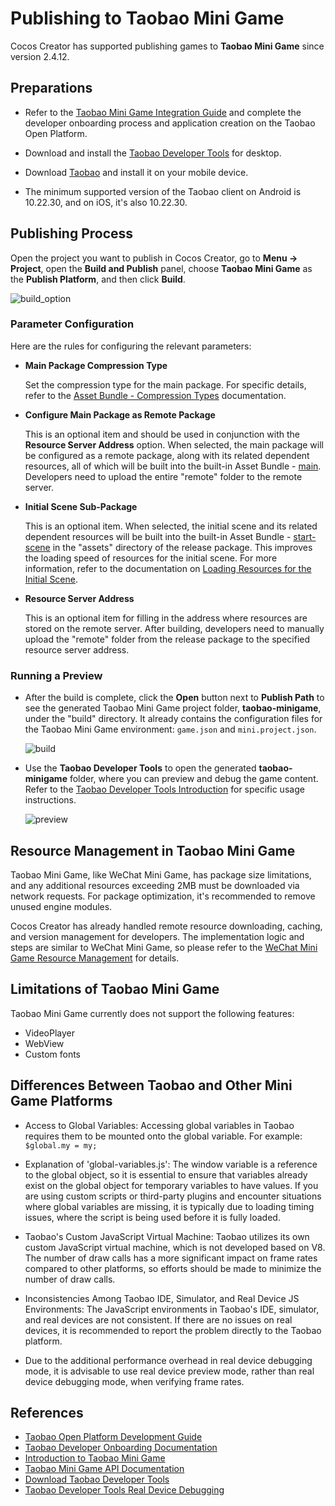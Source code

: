# Publishing to Taobao Mini Game

Cocos Creator has supported publishing games to **Taobao Mini Game** since version 2.4.12.

## Preparations

- Refer to the [Taobao Mini Game Integration Guide](https://miniapp.open.taobao.com/doc.htm?docId=121732&docType=1&tag=game-info) and complete the developer onboarding process and application creation on the Taobao Open Platform.

- Download and install the [Taobao Developer Tools](https://developer.taobao.com/?spm=a219a.15212435.0.0.11ef669aIQNlnI) for desktop.

- Download [Taobao](https://market.m.taobao.com/app/fdilab/download-page/main/index.html) and install it on your mobile device.

- The minimum supported version of the Taobao client on Android is 10.22.30, and on iOS, it's also 10.22.30.

## Publishing Process

Open the project you want to publish in Cocos Creator, go to **Menu -> Project**, open the **Build and Publish** panel, choose **Taobao Mini Game** as the **Publish Platform**, and then click **Build**.

![build_option](./publish-taobao-mini-game/build_option.png)

### Parameter Configuration

Here are the rules for configuring the relevant parameters:

- **Main Package Compression Type**

  Set the compression type for the main package. For specific details, refer to the [Asset Bundle - Compression Types](../asset-manager/bundle.md#compression-types) documentation.

- **Configure Main Package as Remote Package**

  This is an optional item and should be used in conjunction with the **Resource Server Address** option. When selected, the main package will be configured as a remote package, along with its related dependent resources, all of which will be built into the built-in Asset Bundle - [main](../asset-manager/bundle.md#built-in-asset-bundle). Developers need to upload the entire "remote" folder to the remote server.

- **Initial Scene Sub-Package**

  This is an optional item. When selected, the initial scene and its related dependent resources will be built into the built-in Asset Bundle - [start-scene](../asset-manager/bundle.md#built-in-asset-bundle) in the "assets" directory of the release package. This improves the loading speed of resources for the initial scene. For more information, refer to the documentation on [Loading Resources for the Initial Scene](publish-wechatgame.md#loading-speed-for-initial-scene).

- **Resource Server Address**

  This is an optional item for filling in the address where resources are stored on the remote server. After building, developers need to manually upload the "remote" folder from the release package to the specified resource server address.

### Running a Preview

- After the build is complete, click the **Open** button next to **Publish Path** to see the generated Taobao Mini Game project folder, **taobao-minigame**, under the "build" directory. It already contains the configuration files for the Taobao Mini Game environment: `game.json` and `mini.project.json`.

  ![build](./publish-taobao-mini-game/build.png)

- Use the **Taobao Developer Tools** to open the generated **taobao-minigame** folder, where you can preview and debug the game content. Refer to the [Taobao Developer Tools Introduction](https://miniapp.open.taobao.com/doc.htm?docId=121682&docType=1&tag=game-dev) for specific usage instructions.

  ![preview](./publish-taobao-mini-game/preview.png)

## Resource Management in Taobao Mini Game

Taobao Mini Game, like WeChat Mini Game, has package size limitations, and any additional resources exceeding 2MB must be downloaded via network requests. For package optimization, it's recommended to remove unused engine modules.

Cocos Creator has already handled remote resource downloading, caching, and version management for developers. The implementation logic and steps are similar to WeChat Mini Game, so please refer to the [WeChat Mini Game Resource Management](./publish-wechatgame.md#resource-management-in-wechat-mini-game) for details.

## Limitations of Taobao Mini Game

Taobao Mini Game currently does not support the following features:

- VideoPlayer
- WebView
- Custom fonts

## Differences Between Taobao and Other Mini Game Platforms

- Access to Global Variables: Accessing global variables in Taobao requires them to be mounted onto the global variable. For example: `$global.my = my;`

- Explanation of 'global-variables.js': The window variable is a reference to the global object, so it is essential to ensure that variables already exist on the global object for temporary variables to have values. If you are using custom scripts or third-party plugins and encounter situations where global variables are missing, it is typically due to loading timing issues, where the script is being used before it is fully loaded.

- Taobao's Custom JavaScript Virtual Machine: Taobao utilizes its own custom JavaScript virtual machine, which is not developed based on V8. The number of draw calls has a more significant impact on frame rates compared to other platforms, so efforts should be made to minimize the number of draw calls.

- Inconsistencies Among Taobao IDE, Simulator, and Real Device JS Environments: The JavaScript environments in Taobao's IDE, simulator, and real devices are not consistent. If there are no issues on real devices, it is recommended to report the problem directly to the Taobao platform.

- Due to the additional performance overhead in real device debugging mode, it is advisable to use real device preview mode, rather than real device debugging mode, when verifying frame rates.

## References

- [Taobao Open Platform Development Guide](https://miniapp.open.taobao.com/doc.htm?docId=121719&docType=1&tag=game-dev)
- [Taobao Developer Onboarding Documentation](https://miniapp.open.taobao.com/doc.htm?docId=121648&docType=1&tag=game-info)
- [Introduction to Taobao Mini Game](https://miniapp.open.taobao.com/doc.htm?docId=121646&docType=1&tag=game-info)
- [Taobao Mini Game API Documentation](https://miniapp.open.taobao.com/doc.htm?docId=121112&docType=1&tag=game-dev)
- [Download Taobao Developer Tools](https://developer.taobao.com/?spm=a219a.15212435.0.0.7892669alqxNjY)
- [Taobao Developer Tools Real Device Debugging](https://miniapp.open.taobao.com/doc.htm?docId=119194&docType=1&tag=game-dev)